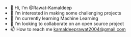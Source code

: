 - 👋 Hi, I’m @Rawat-Kamaldeep
- 👀 I’m interested in making some challenging projects
- 🌱 I’m currently learning Machine Learning
- 💞️ I’m looking to collaborate on an open source project
- 📫 How to reach me kamaldeeprawat2004@gmail.com

<!---
Rawat-Kamaldeep/Rawat-Kamaldeep is a ✨ special ✨ repository because its `README.md` (this file) appears on your GitHub profile.
You can click the Preview link to take a look at your changes.
--->
